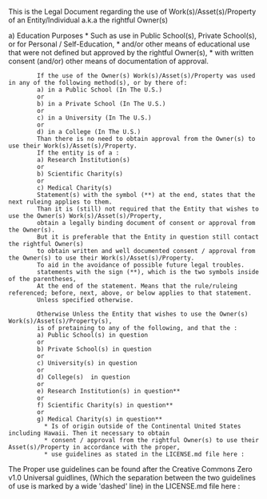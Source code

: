 This is the Legal Document regarding the use of Work(s)/Asset(s)/Property of an Entity/Individual a.k.a the rightful Owner(s)

a) Education Purposes
            * Such as use in Public School(s), Private School(s), or for Personal / Self-Education, 
            * and/or other means of educational use that were not defined but approved by the rightful Owner(s),
            * with written consent (and/or) other means of documentation of approval.
            
            If the use of the Owner(s) Work(s)/Asset(s)/Property was used in any of the following method(s), or by there of:
            a) in a Public School (In The U.S.)
            or
            b) in a Private School (In The U.S.)
            or
            c) in a University (In The U.S.)
            or
            d) in a College (In The U.S.)
            Than there is no need to obtain approval from the Owner(s) to use their Work(s)/Asset(s)/Property.
            If the entity is of a : 
            a) Research Institution(s)
            or
            b) Scientific Charity(s)
            or
            c) Medical Charity(s)
            Statement(s) with the symbol (**) at the end, states that the next ruleing applies to them.
            Than it is (still) not required that the Entity that wishes to use the Owner(s) Work(s)/Asset(s)/Property,
            obtain a legally binding document of consent or approval from the Owner(s).
            But it is preferable that the Entity in question still contact the rightful Owner(s)
            to obtain written and well documented consent / approval from the Owner(s) to use their Work(s)/Asset(s)/Property.
            To aid in the avoidance of possible future legal troubles.
            statements with the sign (**), which is the two symbols inside of the parentheses,
            At the end of the statement. Means that the rule/ruleing referenced; before, next, above, or below applies to that statement.
            Unless specified otherwise. 
            
            Otherwise Unless the Entity that wishes to use the Owner(s) Work(s)/Asset(s)/Property(s),
            is of pretaining to any of the following, and that the :
            a) Public School(s) in question
            or
            b) Private School(s) in question
            or
            c) University(s) in question
            or
            d) College(s)  in question
            or
            e) Research Institution(s) in question**
            or
            f) Scientific Charity(s) in question**
            or
            g) Medical Charity(s) in question**
              * Is of origin outside of the Continental United States including Hawaii. Then it necessary to obtain
              * consent / approval from the rightful Owner(s) to use their Asset(s)/Property in accordance with the proper,
              * use guidelines as stated in the LICENSE.md file here : 
              
The Proper use guidelines can be found after the Creative Commons Zero v1.0 Universal guidlines,
(Which the separation between the two guidelines of use is marked by a wide 'dashed' line) in the LICENSE.md file here :
